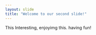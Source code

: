 ```yaml
---
layout: slide
title: "Welcome to our second slide!"
---
```

This Interesting, enjoyimg this. having fun!
